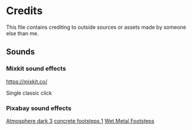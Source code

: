 # Credits
This file contains crediting to outside sources or assets made by someone else than me.

## Sounds

### Mixkit sound effects
https://mixkit.co/

Single classic click 

### Pixabay sound effects
[Atmosphere dark 3](https://pixabay.com/sound-effects/atmosphere-dark-3-16803/)
[concrete footsteps 1](https://pixabay.com/sound-effects/concrete-footsteps-1-6265/)
[Wet Metal Footsteps](https://pixabay.com/sound-effects/wet-metal-footsteps-32703/)
